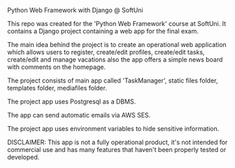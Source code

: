 Python Web Framework with Django @ SoftUni

This repo was created for the 'Python Web Framework' course at SoftUni. It contains a Django project containing a web app for the final exam.

The main idea behind the project is to create an operational web application which allows users to register, create/edit profiles, create/edit tasks, create/edit and manage vacations also the app offers a simple news board with comments on the homepage.

The project consists of main app called 'TaskManager', static files folder, templates folder, mediafiles folder.

The project app uses Postgresql as a DBMS.

The app can send automatic emails via AWS SES.

The project app uses environment variables to hide sensitive information.

DISCLAIMER: This app is not a fully operational product, it's not intended for commercial use and has many features that haven't been properly tested or developed.
